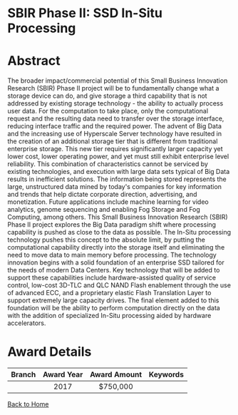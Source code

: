 
SBIR Phase II: SSD In-Situ Processing
=====================================

# Abstract


The broader impact/commercial potential of this Small Business Innovation Research (SBIR) Phase II project will be to fundamentally change what a storage device can do, and give storage a third capability that is not addressed by existing storage technology - the ability to actually process user data. For the computation to take place, only the computational request and the resulting data need to transfer over the storage interface, reducing interface traffic and the required power. The advent of Big Data and the increasing use of Hyperscale Server technology have resulted in the creation of an additional storage tier that is different from traditional enterprise storage. This new tier requires significantly larger capacity yet lower cost, lower operating power, and yet must still exhibit enterprise level reliability. This combination of characteristics cannot be serviced by existing technologies, and execution with large data sets typical of Big Data results in inefficient solutions. The information being stored represents the large, unstructured data mined by today's companies for key information and trends that help dictate corporate direction, advertising, and monetization. Future applications include machine learning for video analytics, genome sequencing and enabling Fog Storage and Fog Computing, among others. This Small Business Innovation Research (SBIR) Phase II project explores the Big Data paradigm shift where processing capability is pushed as close to the data as possible. The In-Situ processing technology pushes this concept to the absolute limit, by putting the computational capability directly into the storage itself and eliminating the need to move data to main memory before processing. The technology innovation begins with a solid foundation of an enterprise SSD tailored for the needs of modern Data Centers. Key technology that will be added to support these capabilities include hardware-assisted quality of service control, low-cost 3D-TLC and QLC NAND Flash enablement through the use of advanced ECC, and a proprietary elastic Flash Translation Layer to support extremely large capacity drives. The final element added to this foundation will be the ability to perform computation directly on the data with the addition of specialized In-Situ processing aided by hardware accelerators.  

# Award Details

|Branch|Award Year|Award Amount|Keywords|
| :---: | :---: | :---: | :---: |
||2017|$750,000||
  
  


[Back to Home](https://github.com/chrischow/dod_sbir_awards#287)